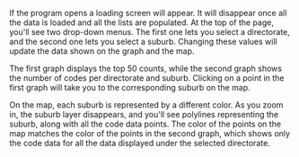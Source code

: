 If the program opens a loading screen will appear. It will disappear once all the data is loaded and all the lists are populated.
At the top of the page, you'll see two drop-down menus. The first one lets you select a directorate, and the second one lets you select a suburb. Changing these values will update the data shown on the graph and the map.

The first graph displays the top 50 counts, while the second graph shows the number of codes per directorate and suburb. Clicking on a point in the first graph will take you to the corresponding suburb on the map.

On the map, each suburb is represented by a different color. As you zoom in, the suburb layer disappears, and you'll see polylines representing the suburb, along with all the code data points. The color of the points on the map matches the color of the points in the second graph, which shows only the code data for all the data displayed under the selected directorate.
